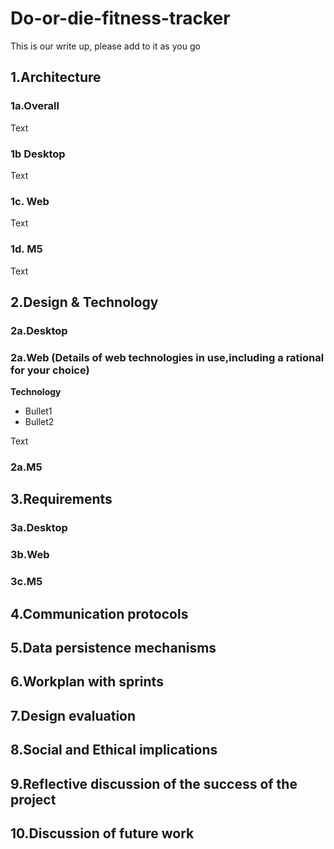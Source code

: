 # Do-or-die-fitness-tracker
This is our write up, please add to it as you go

## 1.Architecture

### 1a.Overall

Text

### 1b Desktop

Text

### 1c. Web

Text

### 1d. M5

Text
  
## 2.Design & Technology
### 2a.Desktop
### 2a.Web (Details of web technologies in use,including a rational for your choice)
**Technology**
* Bullet1
* Bullet2

Text
### 2a.M5
## 3.Requirements
### 3a.Desktop
### 3b.Web
### 3c.M5
## 4.Communication protocols
## 5.Data persistence mechanisms
## 6.Workplan with sprints
## 7.Design evaluation
## 8.Social and Ethical implications
## 9.Reflective discussion of the success of the project
## 10.Discussion of future work 




